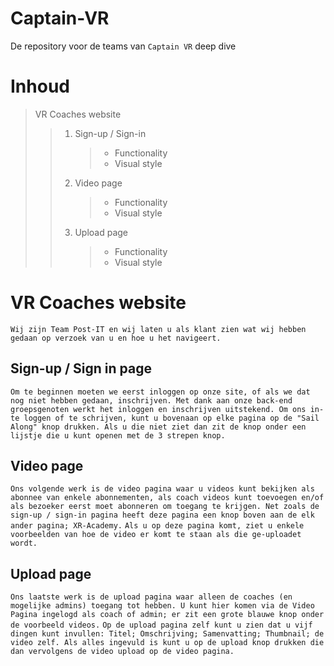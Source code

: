 # Captain-VR

De repository voor de teams van `Captain VR` deep dive

# Inhoud

> VR Coaches website
>
> > 1.  Sign-up / Sign-in
> >     > - Functionality
> >     > - Visual style
> > 2.  Video page
> >     > - Functionality
> >     > - Visual style
> > 3.  Upload page
> >     > - Functionality
> >     > - Visual style

# VR Coaches website

`Wij zijn Team Post-IT en wij laten u als klant zien wat wij hebben gedaan op verzoek van u en hoe u het navigeert.`

## Sign-up / Sign in page

`Om te beginnen moeten we eerst inloggen op onze site, of als we dat nog niet hebben gedaan, inschrijven. Met dank aan onze back-end groepsgenoten werkt het inloggen en inschrijven uitstekend. Om ons in- te loggen of te schrijven, kunt u bovenaan op elke pagina op de "Sail Along" knop drukken. Als u die niet ziet dan zit de knop onder een lijstje die u kunt openen met de 3 strepen knop.`

## Video page

`Ons volgende werk is de video pagina waar u videos kunt bekijken als abonnee van enkele abonnementen, als coach videos kunt toevoegen en/of als bezoeker eerst moet abonneren om toegang te krijgen. Net zoals de sign-up / sign-in pagina heeft deze pagina een knop boven aan de elk ander pagina; XR-Academy.`
`Als u op deze pagina komt, ziet u enkele voorbeelden van hoe de video er komt te staan als die ge-uploadet wordt.`

## Upload page

`Ons laatste werk is de upload pagina waar alleen de coaches (en mogelijke admins) toegang tot hebben. U kunt hier komen via de Video Pagina ingelogd als coach of admin; er zit een grote blauwe knop onder de voorbeeld videos.`
`Op de upload pagina zelf kunt u zien dat u vijf dingen kunt invullen: Titel; Omschrijving; Samenvatting; Thumbnail; de video zelf. Als alles ingevuld is kunt u op de upload knop drukken die dan vervolgens de video upload op de video pagina.`
